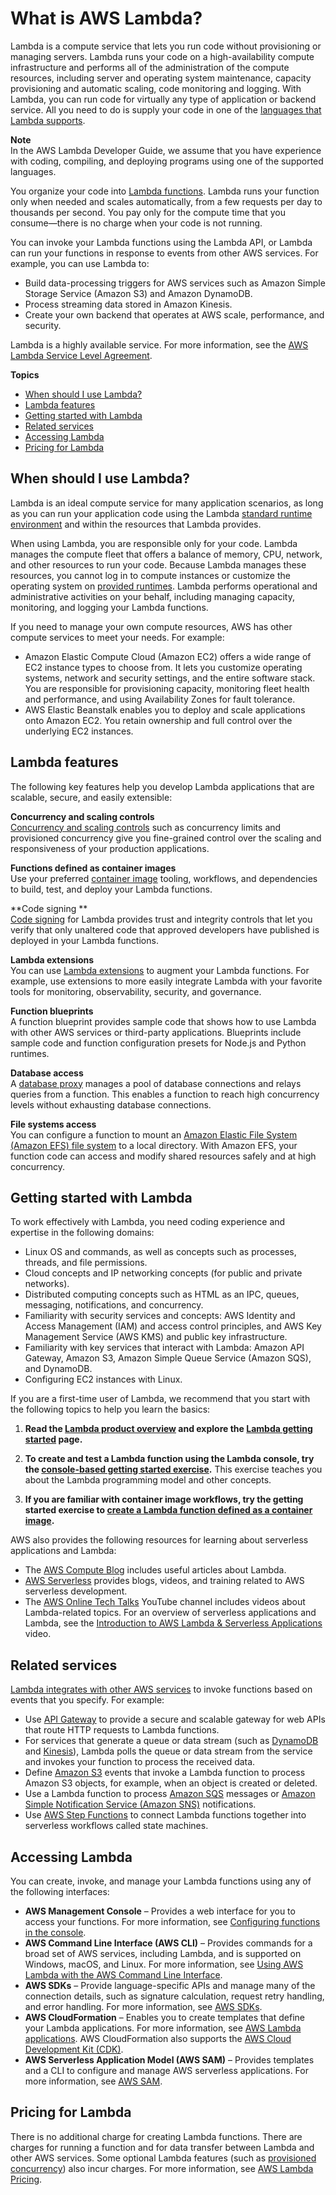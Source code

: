 # What is AWS Lambda?<a name="welcome"></a>

Lambda is a compute service that lets you run code without provisioning or managing servers\. Lambda runs your code on a high\-availability compute infrastructure and performs all of the administration of the compute resources, including server and operating system maintenance, capacity provisioning and automatic scaling, code monitoring and logging\. With Lambda, you can run code for virtually any type of application or backend service\. All you need to do is supply your code in one of the [languages that Lambda supports](lambda-runtimes.md)\.

**Note**  
In the AWS Lambda Developer Guide, we assume that you have experience with coding, compiling, and deploying programs using one of the supported languages\.

You organize your code into [Lambda functions](gettingstarted-concepts.md#gettingstarted-concepts-function)\. Lambda runs your function only when needed and scales automatically, from a few requests per day to thousands per second\. You pay only for the compute time that you consume—there is no charge when your code is not running\.

You can invoke your Lambda functions using the Lambda API, or Lambda can run your functions in response to events from other AWS services\. For example, you can use Lambda to:
+ Build data\-processing triggers for AWS services such as Amazon Simple Storage Service \(Amazon S3\) and Amazon DynamoDB\.
+ Process streaming data stored in Amazon Kinesis\.
+ Create your own backend that operates at AWS scale, performance, and security\.

Lambda is a highly available service\. For more information, see the [AWS Lambda Service Level Agreement](http://aws.amazon.com/lambda/sla/)\.

**Topics**
+ [When should I use Lambda?](#when-to-use-cloud-functions)
+ [Lambda features](#features)
+ [Getting started with Lambda](#welcome-first-time-user)
+ [Related services](#related-services)
+ [Accessing Lambda](#accessing)
+ [Pricing for Lambda](#pricing)

## When should I use Lambda?<a name="when-to-use-cloud-functions"></a>

Lambda is an ideal compute service for many application scenarios, as long as you can run your application code using the Lambda [standard runtime environment](runtimes-context.md) and within the resources that Lambda provides\.

When using Lambda, you are responsible only for your code\. Lambda manages the compute fleet that offers a balance of memory, CPU, network, and other resources to run your code\. Because Lambda manages these resources, you cannot log in to compute instances or customize the operating system on [provided runtimes](lambda-runtimes.md)\. Lambda performs operational and administrative activities on your behalf, including managing capacity, monitoring, and logging your Lambda functions\.

If you need to manage your own compute resources, AWS has other compute services to meet your needs\. For example:
+ Amazon Elastic Compute Cloud \(Amazon EC2\) offers a wide range of EC2 instance types to choose from\. It lets you customize operating systems, network and security settings, and the entire software stack\. You are responsible for provisioning capacity, monitoring fleet health and performance, and using Availability Zones for fault tolerance\.
+ AWS Elastic Beanstalk enables you to deploy and scale applications onto Amazon EC2\. You retain ownership and full control over the underlying EC2 instances\.

## Lambda features<a name="features"></a>

The following key features help you develop Lambda applications that are scalable, secure, and easily extensible:

**Concurrency and scaling controls**  
[Concurrency and scaling controls](invocation-scaling.md) such as concurrency limits and provisioned concurrency give you fine\-grained control over the scaling and responsiveness of your production applications\.

**Functions defined as container images**  
Use your preferred [container image](lambda-images.md) tooling, workflows, and dependencies to build, test, and deploy your Lambda functions\.

**Code signing **  
[Code signing](configuration-codesigning.md) for Lambda provides trust and integrity controls that let you verify that only unaltered code that approved developers have published is deployed in your Lambda functions\.

**Lambda extensions**  
You can use [Lambda extensions](runtimes-extensions-api.md) to augment your Lambda functions\. For example, use extensions to more easily integrate Lambda with your favorite tools for monitoring, observability, security, and governance\.

**Function blueprints**  
A function blueprint provides sample code that shows how to use Lambda with other AWS services or third\-party applications\. Blueprints include sample code and function configuration presets for Node\.js and Python runtimes\.

**Database access**  
A [database proxy](configuration-database.md) manages a pool of database connections and relays queries from a function\. This enables a function to reach high concurrency levels without exhausting database connections\.

**File systems access**  
You can configure a function to mount an [Amazon Elastic File System \(Amazon EFS\) file system](configuration-filesystem.md) to a local directory\. With Amazon EFS, your function code can access and modify shared resources safely and at high concurrency\.

## Getting started with Lambda<a name="welcome-first-time-user"></a>

To work effectively with Lambda, you need coding experience and expertise in the following domains:
+ Linux OS and commands, as well as concepts such as processes, threads, and file permissions\.
+ Cloud concepts and IP networking concepts \(for public and private networks\)\.
+ Distributed computing concepts such as HTML as an IPC, queues, messaging, notifications, and concurrency\.
+ Familiarity with security services and concepts: AWS Identity and Access Management \(IAM\) and access control principles, and AWS Key Management Service \(AWS KMS\) and public key infrastructure\.
+ Familiarity with key services that interact with Lambda: Amazon API Gateway, Amazon S3, Amazon Simple Queue Service \(Amazon SQS\), and DynamoDB\.
+ Configuring EC2 instances with Linux\.

If you are a first\-time user of Lambda, we recommend that you start with the following topics to help you learn the basics:

1. **Read the [Lambda product overview](http://aws.amazon.com/lambda/) and explore the [Lambda getting started](http://aws.amazon.com/lambda/getting-started/) page\.**

1. **To create and test a Lambda function using the Lambda console, try the [console\-based getting started exercise](getting-started.md)\.** This exercise teaches you about the Lambda programming model and other concepts\.

1. **If you are familiar with container image workflows, try the getting started exercise to [create a Lambda function defined as a container image](getting-started-create-function.md#gettingstarted-images)\.**

 AWS also provides the following resources for learning about serverless applications and Lambda:
+ The [AWS Compute Blog](http://aws.amazon.com/blogs/compute/ ) includes useful articles about Lambda\.
+ [AWS Serverless](https://serverlessland.com/) provides blogs, videos, and training related to AWS serverless development\.
+ The [AWS Online Tech Talks](https://www.youtube.com/channel/UCT-nPlVzJI-ccQXlxjSvJmw) YouTube channel includes videos about Lambda\-related topics\. For an overview of serverless applications and Lambda, see the [Introduction to AWS Lambda & Serverless Applications](https://www.youtube.com/watch?v=EBSdyoO3goc) video\.

## Related services<a name="related-services"></a>

[Lambda integrates with other AWS services](lambda-services.md) to invoke functions based on events that you specify\. For example:
+ Use [API Gateway](services-apigateway.md) to provide a secure and scalable gateway for web APIs that route HTTP requests to Lambda functions\.
+ For services that generate a queue or data stream \(such as [DynamoDB](with-ddb.md) and [Kinesis](with-kinesis.md)\), Lambda polls the queue or data stream from the service and invokes your function to process the received data\.
+ Define [Amazon S3](with-s3.md) events that invoke a Lambda function to process Amazon S3 objects, for example, when an object is created or deleted\.
+ Use a Lambda function to process [Amazon SQS](with-sqs.md) messages or [Amazon Simple Notification Service \(Amazon SNS\)](with-sns.md) notifications\.
+ Use [AWS Step Functions](lambda-stepfunctions.md) to connect Lambda functions together into serverless workflows called state machines\.

## Accessing Lambda<a name="accessing"></a>

You can create, invoke, and manage your Lambda functions using any of the following interfaces:
+  **AWS Management Console** – Provides a web interface for you to access your functions\. For more information, see [Configuring functions in the console](configuration-console.md)\.
+  **AWS Command Line Interface \(AWS CLI\)** – Provides commands for a broad set of AWS services, including Lambda, and is supported on Windows, macOS, and Linux\. For more information, see [Using AWS Lambda with the AWS Command Line Interface](gettingstarted-awscli.md)\.
+ **AWS SDKs** – Provide language\-specific APIs and manage many of the connection details, such as signature calculation, request retry handling, and error handling\. For more information, see [AWS SDKs](http://aws.amazon.com/tools/#SDKs)\.
+  **AWS CloudFormation** – Enables you to create templates that define your Lambda applications\. For more information, see [AWS Lambda applications](deploying-lambda-apps.md)\. AWS CloudFormation also supports the [AWS Cloud Development Kit \(CDK\)](http://aws.amazon.com/cdk)\.
+  **AWS Serverless Application Model \(AWS SAM\)** – Provides templates and a CLI to configure and manage AWS serverless applications\. For more information, see [AWS SAM](lambda-settingup.md#lambda-settingup-awssam)\.



## Pricing for Lambda<a name="pricing"></a>

There is no additional charge for creating Lambda functions\. There are charges for running a function and for data transfer between Lambda and other AWS services\. Some optional Lambda features \(such as [provisioned concurrency](configuration-concurrency.md)\) also incur charges\. For more information, see [AWS Lambda Pricing](http://aws.amazon.com/lambda/pricing/)\.
